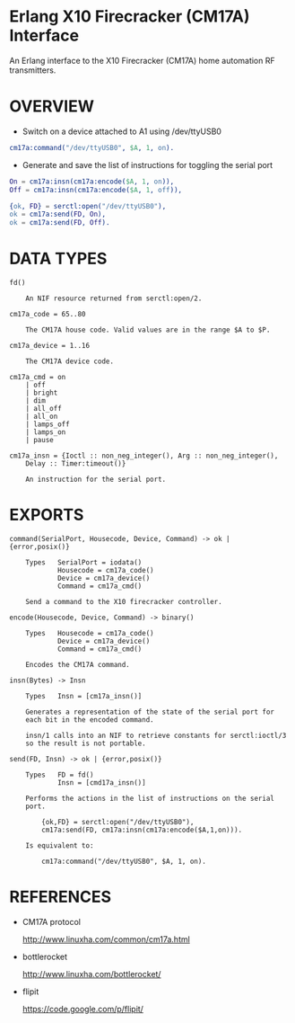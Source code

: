 # Erlang X10 Firecracker (CM17A) Interface

An Erlang interface to the X10 Firecracker (CM17A) home automation
RF transmitters.

# OVERVIEW

* Switch on a device attached to A1 using /dev/ttyUSB0

~~~erlang
cm17a:command("/dev/ttyUSB0", $A, 1, on).
~~~

* Generate and save the list of instructions for toggling the serial port

~~~erlang
On = cm17a:insn(cm17a:encode($A, 1, on)),
Off = cm17a:insn(cm17a:encode($A, 1, off)),

{ok, FD} = serctl:open("/dev/ttyUSB0"),
ok = cm17a:send(FD, On),
ok = cm17a:send(FD, Off).
~~~

# DATA TYPES

    fd()

        An NIF resource returned from serctl:open/2.

    cm17a_code = 65..80

        The CM17A house code. Valid values are in the range $A to $P.

    cm17a_device = 1..16

        The CM17A device code.
        
    cm17a_cmd = on
        | off
        | bright
        | dim
        | all_off
        | all_on
        | lamps_off
        | lamps_on
        | pause

    cm17a_insn = {Ioctl :: non_neg_integer(), Arg :: non_neg_integer(),
        Delay :: Timer:timeout()}

        An instruction for the serial port.

# EXPORTS

    command(SerialPort, Housecode, Device, Command) -> ok | {error,posix()}

        Types   SerialPort = iodata()
                Housecode = cm17a_code()
                Device = cm17a_device()
                Command = cm17a_cmd()

        Send a command to the X10 firecracker controller.

    encode(Housecode, Device, Command) -> binary()

        Types   Housecode = cm17a_code()
                Device = cm17a_device()
                Command = cm17a_cmd()

        Encodes the CM17A command.

    insn(Bytes) -> Insn

        Types   Insn = [cm17a_insn()]

        Generates a representation of the state of the serial port for
        each bit in the encoded command.

        insn/1 calls into an NIF to retrieve constants for serctl:ioctl/3
        so the result is not portable.

    send(FD, Insn) -> ok | {error,posix()}

        Types   FD = fd()        
                Insn = [cmd17a_insn()]

        Performs the actions in the list of instructions on the serial
        port.

            {ok,FD} = serctl:open("/dev/ttyUSB0"), 
            cm17a:send(FD, cm17a:insn(cm17a:encode($A,1,on))).

        Is equivalent to:

            cm17a:command("/dev/ttyUSB0", $A, 1, on).

# REFERENCES

* CM17A protocol

    http://www.linuxha.com/common/cm17a.html

* bottlerocket

    http://www.linuxha.com/bottlerocket/

* flipit

    https://code.google.com/p/flipit/
